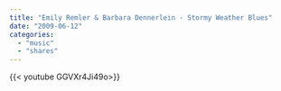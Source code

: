 ```yaml
---
title: "Emily Remler & Barbara Dennerlein - Stormy Weather Blues"
date: "2009-06-12"
categories:
  - "music"
  - "shares"
---
```


<div style="width: 70vw;">{{< youtube GGVXr4Ji49o>}}</div>

